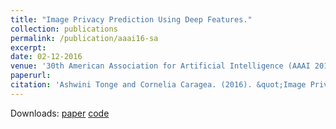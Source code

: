 ```yaml
---
title: "Image Privacy Prediction Using Deep Features."
collection: publications
permalink: /publication/aaai16-sa
excerpt: 
date: 02-12-2016
venue: '30th American Association for Artificial Intelligence (AAAI 2016), Phoenix, Arizona, USA.'
paperurl: 
citation: 'Ashwini Tonge and Cornelia Caragea. (2016). &quot;Image Privacy Prediction Using Deep Features.&quot; <i>In Proceedings of the 30th American Association for Artificial Intelligence (AAAI 2016), Student Abstract and Poster Program, USA, 2016 </i>.'
---
```

Downloads: [paper](https://www.aaai.org/ocs/index.php/AAAI/AAAI16/paper/view/12109) [code](https://github.com/ashwinitonge/deepprivate.git)
